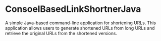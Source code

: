 # ConsoelBasedLinkShortnerJava
A simple Java-based command-line application for shortening URLs. This application allows users to generate shortened URLs from long URLs and retrieve the original URLs from the shortened versions.
